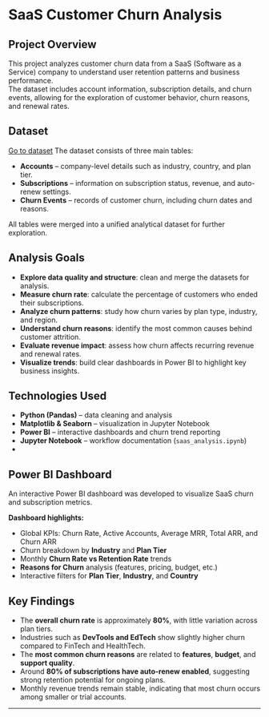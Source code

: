# SaaS Customer Churn Analysis

## Project Overview
This project analyzes customer churn data from a SaaS (Software as a Service) company to understand user retention patterns and business performance.  
The dataset includes account information, subscription details, and churn events, allowing for the exploration of customer behavior, churn reasons, and renewal rates.

## Dataset
[Go to dataset](https://www.kaggle.com/datasets/rivalytics/saas-subscription-and-churn-analytics-dataset)
The dataset consists of three main tables:
- **Accounts** – company-level details such as industry, country, and plan tier.  
- **Subscriptions** – information on subscription status, revenue, and auto-renew settings.  
- **Churn Events** – records of customer churn, including churn dates and reasons.

All tables were merged into a unified analytical dataset for further exploration.

## Analysis Goals
- **Explore data quality and structure**: clean and merge the datasets for analysis.  
- **Measure churn rate**: calculate the percentage of customers who ended their subscriptions. 
- **Analyze churn patterns**: study how churn varies by plan type, industry, and region.  
- **Understand churn reasons**: identify the most common causes behind customer attrition.  
- **Evaluate revenue impact**: assess how churn affects recurring revenue and renewal rates.  
- **Visualize trends**: build clear dashboards in Power BI to highlight key business insights.

## Technologies Used
- **Python (Pandas)** – data cleaning and analysis  
- **Matplotlib & Seaborn** – visualization in Jupyter Notebook  
- **Power BI** – interactive dashboards and churn trend reporting  
- **Jupyter Notebook** – workflow documentation (`saas_analysis.ipynb`)
- 
## Power BI Dashboard

An interactive Power BI dashboard was developed to visualize SaaS churn and subscription metrics.

**Dashboard highlights:**
- Global KPIs: Churn Rate, Active Accounts, Average MRR, Total ARR, and Churn ARR
- Churn breakdown by **Industry** and **Plan Tier**
- Monthly **Churn Rate vs Retention Rate** trends
- **Reasons for Churn** analysis (features, pricing, budget, etc.)
- Interactive filters for **Plan Tier**, **Industry**, and **Country**

## Key Findings
- The **overall churn rate** is approximately **80%**, with little variation across plan tiers.  
- Industries such as **DevTools and EdTech** show slightly higher churn compared to FinTech and HealthTech.  
- The **most common churn reasons** are related to **features**, **budget**, and **support quality**.  
- Around **80% of subscriptions have auto-renew enabled**, suggesting strong retention potential for ongoing plans.  
- Monthly revenue trends remain stable, indicating that most churn occurs among smaller or trial accounts.

---

